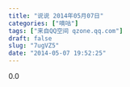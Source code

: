 ```yaml
---
title: "说说 2014年05月07日"
categories: ["嘀咕"]
tags: ["来自QQ空间 qzone.qq.com"]
draft: false
slug: "7ugVZ5"
date: "2014-05-07 19:52:25"
---
```


0.0
